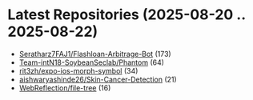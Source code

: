 # Latest Repositories (2025-08-20 .. 2025-08-22)

- [Seratharz7FAJ1/Flashloan-Arbitrage-Bot](https://github.com/Seratharz7FAJ1/Flashloan-Arbitrage-Bot) (173)
- [Team-intN18-SoybeanSeclab/Phantom](https://github.com/Team-intN18-SoybeanSeclab/Phantom) (64)
- [rit3zh/expo-ios-morph-symbol](https://github.com/rit3zh/expo-ios-morph-symbol) (34)
- [aishwaryashinde26/Skin-Cancer-Detection](https://github.com/aishwaryashinde26/Skin-Cancer-Detection) (21)
- [WebReflection/file-tree](https://github.com/WebReflection/file-tree) (16)
